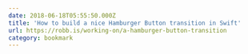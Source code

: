 ```yaml
---
date: 2018-06-18T05:55:50.000Z
title: 'How to build a nice Hamburger Button transition in Swift'
url: https://robb.is/working-on/a-hamburger-button-transition
category: bookmark
---
```

